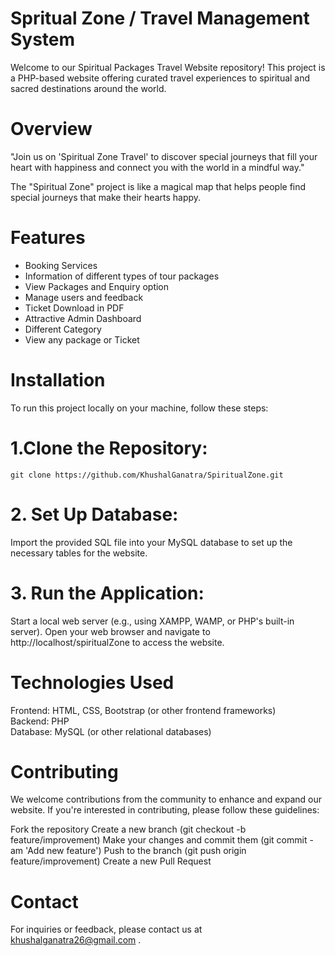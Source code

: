 # Spritual Zone / Travel Management System

Welcome to our Spiritual Packages Travel Website repository! This project is a PHP-based website offering curated travel experiences to spiritual and sacred destinations around the world.

# Overview

  "Join us on 'Spiritual Zone Travel' to discover special journeys that fill your heart with happiness and connect you with the world in a mindful way."

  The "Spiritual Zone" project is like a magical map that helps people find special journeys that make their hearts happy. 

# Features

  - Booking Services <br>
  - Information of different types of tour packages <br>
  - View Packages and Enquiry option <br>
  - Manage users and feedback <br>
  - Ticket Download in PDF <br>
  - Attractive Admin Dashboard<br>
  - Different Category <br>
  - View any package or Ticket <br>

# Installation
  To run this project locally on your machine, follow these steps:

  # 1.Clone the Repository:
    git clone https://github.com/KhushalGanatra/SpiritualZone.git
    
  # 2. Set Up Database:

  Import the provided SQL file into your MySQL database to set up the necessary tables for the website.

  # 3. Run the Application:

  Start a local web server (e.g., using XAMPP, WAMP, or PHP's built-in server).
    Open your web browser and navigate to http://localhost/spiritualZone to access the website.
# Technologies Used

  Frontend: HTML, CSS, Bootstrap (or other frontend frameworks)<br>
  Backend: PHP<br>
  Database: MySQL (or other relational databases)<br>

# Contributing
  We welcome contributions from the community to enhance and expand our website. If you're interested in contributing, please follow these guidelines:

  Fork the repository
  Create a new branch (git checkout -b feature/improvement)
  Make your changes and commit them (git commit -am 'Add new feature')
  Push to the branch (git push origin feature/improvement)
  Create a new Pull Request

# Contact
  For inquiries or feedback, please contact us at khushalganatra26@gmail.com .
  
